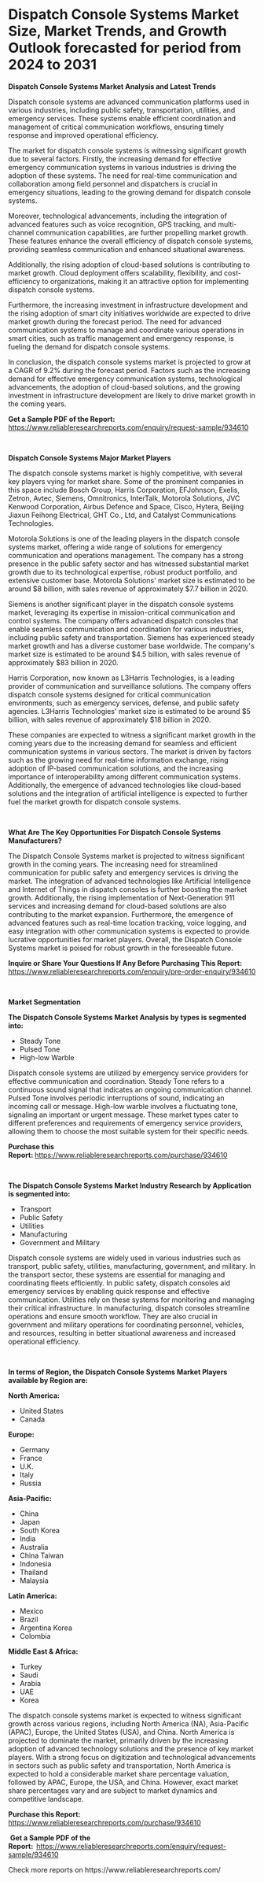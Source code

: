 <p><h1>Dispatch Console Systems Market Size, Market Trends, and Growth Outlook forecasted for period from 2024 to 2031</h1></p><p><strong>Dispatch Console Systems Market Analysis and Latest Trends</strong></p>
<p><p>Dispatch console systems are advanced communication platforms used in various industries, including public safety, transportation, utilities, and emergency services. These systems enable efficient coordination and management of critical communication workflows, ensuring timely response and improved operational efficiency.</p><p>The market for dispatch console systems is witnessing significant growth due to several factors. Firstly, the increasing demand for effective emergency communication systems in various industries is driving the adoption of these systems. The need for real-time communication and collaboration among field personnel and dispatchers is crucial in emergency situations, leading to the growing demand for dispatch console systems.</p><p>Moreover, technological advancements, including the integration of advanced features such as voice recognition, GPS tracking, and multi-channel communication capabilities, are further propelling market growth. These features enhance the overall efficiency of dispatch console systems, providing seamless communication and enhanced situational awareness.</p><p>Additionally, the rising adoption of cloud-based solutions is contributing to market growth. Cloud deployment offers scalability, flexibility, and cost-efficiency to organizations, making it an attractive option for implementing dispatch console systems.</p><p>Furthermore, the increasing investment in infrastructure development and the rising adoption of smart city initiatives worldwide are expected to drive market growth during the forecast period. The need for advanced communication systems to manage and coordinate various operations in smart cities, such as traffic management and emergency response, is fueling the demand for dispatch console systems.</p><p>In conclusion, the dispatch console systems market is projected to grow at a CAGR of 9.2% during the forecast period. Factors such as the increasing demand for effective emergency communication systems, technological advancements, the adoption of cloud-based solutions, and the growing investment in infrastructure development are likely to drive market growth in the coming years.</p></p>
<p><strong>Get a Sample PDF of the Report:&nbsp;</strong> <a href="https://www.reliableresearchreports.com/enquiry/request-sample/934610">https://www.reliableresearchreports.com/enquiry/request-sample/934610</a></p>
<p>&nbsp;</p>
<p><strong>Dispatch Console Systems Major Market Players</strong></p>
<p><p>The dispatch console systems market is highly competitive, with several key players vying for market share. Some of the prominent companies in this space include Bosch Group, Harris Corporation, EFJohnson, Exelis, Zetron, Avtec, Siemens, Omnitronics, InterTalk, Motorola Solutions, JVC Kenwood Corporation, Airbus Defence and Space, Cisco, Hytera, Beijing Jiaxun Feihong Electrical, GHT Co., Ltd, and Catalyst Communications Technologies.</p><p>Motorola Solutions is one of the leading players in the dispatch console systems market, offering a wide range of solutions for emergency communication and operations management. The company has a strong presence in the public safety sector and has witnessed substantial market growth due to its technological expertise, robust product portfolio, and extensive customer base. Motorola Solutions' market size is estimated to be around $8 billion, with sales revenue of approximately $7.7 billion in 2020.</p><p>Siemens is another significant player in the dispatch console systems market, leveraging its expertise in mission-critical communication and control systems. The company offers advanced dispatch consoles that enable seamless communication and coordination for various industries, including public safety and transportation. Siemens has experienced steady market growth and has a diverse customer base worldwide. The company's market size is estimated to be around $4.5 billion, with sales revenue of approximately $83 billion in 2020.</p><p>Harris Corporation, now known as L3Harris Technologies, is a leading provider of communication and surveillance solutions. The company offers dispatch console systems designed for critical communication environments, such as emergency services, defense, and public safety agencies. L3Harris Technologies' market size is estimated to be around $5 billion, with sales revenue of approximately $18 billion in 2020.</p><p>These companies are expected to witness a significant market growth in the coming years due to the increasing demand for seamless and efficient communication systems in various sectors. The market is driven by factors such as the growing need for real-time information exchange, rising adoption of IP-based communication solutions, and the increasing importance of interoperability among different communication systems. Additionally, the emergence of advanced technologies like cloud-based solutions and the integration of artificial intelligence is expected to further fuel the market growth for dispatch console systems.</p></p>
<p>&nbsp;</p>
<p><strong>What Are The Key Opportunities For Dispatch Console Systems Manufacturers?</strong></p>
<p><p>The Dispatch Console Systems market is projected to witness significant growth in the coming years. The increasing need for streamlined communication for public safety and emergency services is driving the market. The integration of advanced technologies like Artificial Intelligence and Internet of Things in dispatch consoles is further boosting the market growth. Additionally, the rising implementation of Next-Generation 911 services and increasing demand for cloud-based solutions are also contributing to the market expansion. Furthermore, the emergence of advanced features such as real-time location tracking, voice logging, and easy integration with other communication systems is expected to provide lucrative opportunities for market players. Overall, the Dispatch Console Systems market is poised for robust growth in the foreseeable future.</p></p>
<p><strong>Inquire or Share Your Questions If Any Before Purchasing This Report:</strong> <a href="https://www.reliableresearchreports.com/enquiry/pre-order-enquiry/934610">https://www.reliableresearchreports.com/enquiry/pre-order-enquiry/934610</a></p>
<p>&nbsp;</p>
<p><strong>Market Segmentation</strong></p>
<p><strong>The Dispatch Console Systems Market Analysis by types is segmented into:</strong></p>
<p><ul><li>Steady Tone</li><li>Pulsed Tone</li><li>High-low Warble</li></ul></p>
<p><p>Dispatch console systems are utilized by emergency service providers for effective communication and coordination. Steady Tone refers to a continuous sound signal that indicates an ongoing communication channel. Pulsed Tone involves periodic interruptions of sound, indicating an incoming call or message. High-low warble involves a fluctuating tone, signaling an important or urgent message. These market types cater to different preferences and requirements of emergency service providers, allowing them to choose the most suitable system for their specific needs.</p></p>
<p><strong>Purchase this Report:&nbsp;</strong><a href="https://www.reliableresearchreports.com/purchase/934610">https://www.reliableresearchreports.com/purchase/934610</a></p>
<p>&nbsp;</p>
<p><strong>The Dispatch Console Systems Market Industry Research by Application is segmented into:</strong></p>
<p><ul><li>Transport</li><li>Public Safety</li><li>Utilities</li><li>Manufacturing</li><li>Government and Military</li></ul></p>
<p><p>Dispatch console systems are widely used in various industries such as transport, public safety, utilities, manufacturing, government, and military. In the transport sector, these systems are essential for managing and coordinating fleets efficiently. In public safety, dispatch consoles aid emergency services by enabling quick response and effective communication. Utilities rely on these systems for monitoring and managing their critical infrastructure. In manufacturing, dispatch consoles streamline operations and ensure smooth workflow. They are also crucial in government and military operations for coordinating personnel, vehicles, and resources, resulting in better situational awareness and increased operational efficiency.</p></p>
<p>&nbsp;</p>
<p><strong>In terms of Region, the Dispatch Console Systems Market Players available by Region are:</strong></p>
<p>
    <p> <strong> North America: </strong>
        <ul>
            <li>United States</li>
            <li>Canada</li>
        </ul>
        </p> 
    <p> <strong> Europe: </strong>
        <ul>
            <li>Germany</li>
            <li>France</li>
            <li>U.K.</li>
            <li>Italy</li>
            <li>Russia</li>
        </ul>
        </p> 
    <p> <strong> Asia-Pacific: </strong>
        <ul>
            <li>China</li>
            <li>Japan</li>
            <li>South Korea</li>
            <li>India</li>
            <li>Australia</li>
            <li>China Taiwan</li>
            <li>Indonesia</li>
            <li>Thailand</li>
            <li>Malaysia</li>
        </ul>
        </p> 
    <p> <strong> Latin America: </strong>
        <ul>
            <li>Mexico</li>
            <li>Brazil</li>
            <li>Argentina Korea</li>
            <li>Colombia</li>
        </ul>
        </p> 
    <p> <strong> Middle East & Africa: </strong>
        <ul>
            <li>Turkey</li>
            <li>Saudi</li>
            <li>Arabia</li>
            <li>UAE</li>
            <li>Korea</li>
        </ul>
    </p>
    </p>
<p><p>The dispatch console systems market is expected to witness significant growth across various regions, including North America (NA), Asia-Pacific (APAC), Europe, the United States (USA), and China. North America is projected to dominate the market, primarily driven by the increasing adoption of advanced technology solutions and the presence of key market players. With a strong focus on digitization and technological advancements in sectors such as public safety and transportation, North America is expected to hold a considerable market share percentage valuation, followed by APAC, Europe, the USA, and China. However, exact market share percentages vary and are subject to market dynamics and competitive landscape.</p></p>
<p><strong>Purchase this Report: </strong><a href="https://www.reliableresearchreports.com/purchase/934610">https://www.reliableresearchreports.com/purchase/934610</a></p>
<p>&nbsp;<strong>Get a Sample PDF of the Report:&nbsp;&nbsp;</strong><a href="https://www.reliableresearchreports.com/enquiry/request-sample/934610">https://www.reliableresearchreports.com/enquiry/request-sample/934610</a></p>
<p><strong></strong></p>
<p>Check more reports on https://www.reliableresearchreports.com/</p>